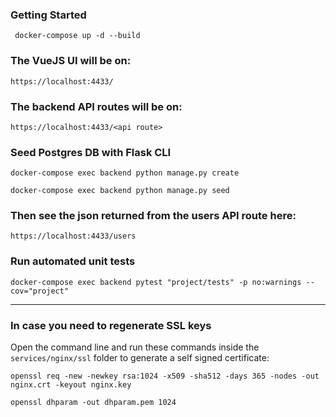 ### Getting Started

```
 docker-compose up -d --build
```


### The VueJS UI will be on:

``` https://localhost:4433/ ```

### The backend API routes will be on:

``` https://localhost:4433/<api route> ```


### Seed Postgres DB with Flask CLI

```docker-compose exec backend python manage.py create```

```docker-compose exec backend python manage.py seed```



### Then see the json returned from the users API route here:

``` https://localhost:4433/users ```


### Run automated unit tests

```docker-compose exec backend pytest "project/tests" -p no:warnings --cov="project"```


-----------------------------------------------------------


### In case you need to regenerate SSL keys

Open the command line and run these commands inside the ```services/nginx/ssl``` folder to generate a self signed certificate:


``` openssl req -new -newkey rsa:1024 -x509 -sha512 -days 365 -nodes -out nginx.crt -keyout nginx.key ```


``` openssl dhparam -out dhparam.pem 1024 ```
